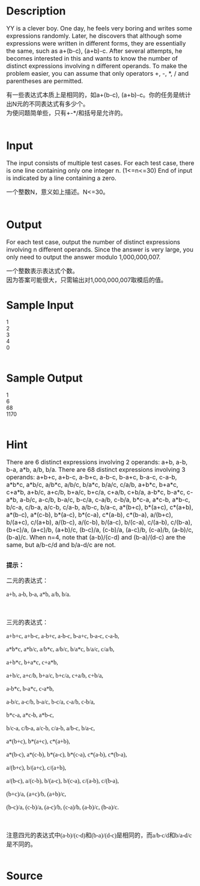 
# Description

<div class="content"><p><span style="font-size: medium">YY is a clever boy. One day, he feels very boring and writes some expressions randomly. Later, he discovers that although some expressions were written in different forms, they are essentially the same, such as a+(b-c), (a+b)-c. After several attempts, he becomes interested in this and wants to know the number of distinct expressions involving n different operands. To make the problem easier, you can assume that only operators +, -, *, / and parentheses are permitted. </span></p>
<div><span style="font-size: medium">有一些表达式本质上是相同的，如a+(b-c), (a+b)-c。你的任务是统计出N元的不同表达式有多少个。</span></div>
<div><span style="font-size: medium">为使问题简单些，只有+-*/和括号是允许的。</span></div>
<div><span style="font-size: medium"> </span></div></div>

# Input

<div class="content"><p><span style="font-size: medium">The input consists of multiple test cases. For each test case, there is one line containing only one integer n. (1&lt;=n&lt;=30) End of input is indicated by a line containing a zero. </span></p>
<div><span style="font-size: medium">一个整数N，意义如上描述。N&lt;=30。</span></div>
<div><span style="font-size: medium"> </span></div></div>

# Output

<div class="content"><p><span style="font-size: medium">For each test case, output the number of distinct expressions involving n different operands. Since the answer is very large, you only need to output the answer modulo 1,000,000,007. </span></p>
<div><span style="font-size: medium">一个整数表示表达式个数。</span></div>
<div><span style="font-size: medium">因为答案可能很大，只需输出对1,000,000,007取模后的值。</span></div>
<p></p></div>

# Sample Input

<div class="content"><span class="sampledata">1<br/>
2<br/>
3<br/>
4<br/>
0<br/>
<br/>
</span></div>

# Sample Output

<div class="content"><span class="sampledata">1<br/>
6<br/>
68<br/>
1170<br/>
<br/>
</span></div>

# Hint

<div class="content"><p></p><p><span style="font-size: medium">There are 6 distinct expressions involving 2 operands: a+b, a-b, b-a, a*b, a/b, b/a. There are 68 distinct expressions involving 3 operands: a+b+c, a+b-c, a-b+c, a-b-c, b-a+c, b-a-c, c-a-b, a*b*c, a*b/c, a/b*c, a/b/c, b/a*c, b/a/c, c/a/b, a+b*c, b+a*c, c+a*b, a+b/c, a+c/b, b+a/c, b+c/a, c+a/b, c+b/a, a-b*c, b-a*c, c-a*b, a-b/c, a-c/b, b-a/c, b-c/a, c-a/b, c-b/a, b*c-a, a*c-b, a*b-c, b/c-a, c/b-a, a/c-b, c/a-b, a/b-c, b/a-c, a*(b+c), b*(a+c), c*(a+b), a*(b-c), a*(c-b), b*(a-c), b*(c-a), c*(a-b), c*(b-a), a/(b+c), b/(a+c), c/(a+b), a/(b-c), a/(c-b), b/(a-c), b/(c-a), c/(a-b), c/(b-a), (b+c)/a, (a+c)/b, (a+b)/c, (b-c)/a, (c-b)/a, (a-c)/b, (c-a)/b, (a-b)/c, (b-a)/c. When n=4, note that (a-b)/(c-d) and (b-a)/(d-c) are the same, but a/b-c/d and b/a-d/c are not. </span></p><br/>
<p class="MsoNormal" style="margin: 0cm 0cm 0pt"><span style="font-size: medium"><b><span style="font-family: 宋体; mso-ascii-font-family: &#39;Times New Roman&#39;; mso-hansi-font-family: &#39;Times New Roman&#39;">提示：</span></b></span><b><font size="3"><span lang="EN-US"><o:p></o:p></span></font></b></p><br/>
<p class="MsoNormal" style="margin: 0cm 0cm 0pt"><span style="font-size: medium"><span style="font-family: 宋体; mso-ascii-font-family: &#39;Times New Roman&#39;; mso-hansi-font-family: &#39;Times New Roman&#39;">二元的表达式：</span></span></p><br/>
<p class="MsoNormal" style="margin: 0cm 0cm 0pt"><span style="font-size: medium"><span lang="EN-US"><font face="Times New Roman">a+b, a-b, b-a, a*b, a/b, b/a. </font></span></span></p><br/>
<p class="MsoNormal" style="margin: 0cm 0cm 0pt"><span style="font-size: medium"><span lang="EN-US"><o:p><font face="Times New Roman"> </font></o:p></span></span><span lang="EN-US"><o:p></o:p></span></p><br/>
<p class="MsoNormal" style="margin: 0cm 0cm 0pt"><span style="font-size: medium"><span style="font-family: 宋体; mso-ascii-font-family: &#39;Times New Roman&#39;; mso-hansi-font-family: &#39;Times New Roman&#39;">三元的表达式：</span></span></p><br/>
<p class="MsoNormal" style="margin: 0cm 0cm 0pt"><span style="font-size: medium"><span lang="EN-US"><font face="Times New Roman">a+b+c, a+b-c, a-b+c, a-b-c, b-a+c, b-a-c, c-a-b, </font></span></span></p><br/>
<p class="MsoNormal" style="margin: 0cm 0cm 0pt"><span style="font-size: medium"><span lang="EN-US"><font face="Times New Roman">a*b*c, a*b/c, a/b*c, a/b/c, b/a*c, b/a/c, c/a/b, </font></span></span></p><br/>
<p class="MsoNormal" style="margin: 0cm 0cm 0pt"><span style="font-size: medium"><span lang="EN-US"><font face="Times New Roman">a+b*c, b+a*c, c+a*b, </font></span></span></p><br/>
<p class="MsoNormal" style="margin: 0cm 0cm 0pt"><span style="font-size: medium"><span lang="EN-US"><font face="Times New Roman">a+b/c, a+c/b, b+a/c, b+c/a, c+a/b, c+b/a, </font></span></span></p><br/>
<p class="MsoNormal" style="margin: 0cm 0cm 0pt"><span style="font-size: medium"><span lang="EN-US"><font face="Times New Roman">a-b*c, b-a*c, c-a*b, </font></span></span></p><br/>
<p class="MsoNormal" style="margin: 0cm 0cm 0pt"><span style="font-size: medium"><span lang="EN-US"><font face="Times New Roman">a-b/c, a-c/b, b-a/c, b-c/a, c-a/b, c-b/a, </font></span></span></p><br/>
<p class="MsoNormal" style="margin: 0cm 0cm 0pt"><span style="font-size: medium"><span lang="EN-US"><font face="Times New Roman">b*c-a, a*c-b, a*b-c, </font></span></span></p><br/>
<p class="MsoNormal" style="margin: 0cm 0cm 0pt"><span style="font-size: medium"><span lang="EN-US"><font face="Times New Roman">b/c-a, c/b-a, a/c-b, c/a-b, a/b-c, b/a-c, </font></span></span></p><br/>
<p class="MsoNormal" style="margin: 0cm 0cm 0pt"><span style="font-size: medium"><span lang="EN-US"><font face="Times New Roman">a*(b+c), b*(a+c), c*(a+b), </font></span></span></p><br/>
<p class="MsoNormal" style="margin: 0cm 0cm 0pt"><span style="font-size: medium"><span lang="EN-US"><font face="Times New Roman">a*(b-c), a*(c-b), b*(a-c), b*(c-a), c*(a-b), c*(b-a), </font></span></span></p><br/>
<p class="MsoNormal" style="margin: 0cm 0cm 0pt"><span style="font-size: medium"><span lang="EN-US"><font face="Times New Roman">a/(b+c), b/(a+c), c/(a+b), </font></span></span></p><br/>
<p class="MsoNormal" style="margin: 0cm 0cm 0pt"><span style="font-size: medium"><span lang="EN-US"><font face="Times New Roman">a/(b-c), a/(c-b), b/(a-c), b/(c-a), c/(a-b), c/(b-a), </font></span></span></p><br/>
<p class="MsoNormal" style="margin: 0cm 0cm 0pt"><span style="font-size: medium"><span lang="EN-US"><font face="Times New Roman">(b+c)/a, (a+c)/b, (a+b)/c, </font></span></span></p><br/>
<p class="MsoNormal" style="margin: 0cm 0cm 0pt"><span style="font-size: medium"><span lang="EN-US"><font face="Times New Roman">(b-c)/a, (c-b)/a, (a-c)/b, (c-a)/b, (a-b)/c, (b-a)/c. </font></span></span></p><br/>
<p class="MsoNormal" style="margin: 0cm 0cm 0pt"><span style="font-size: medium"><span lang="EN-US"><o:p><font face="Times New Roman"> </font></o:p></span></span><span lang="EN-US"><o:p></o:p></span></p><br/>
<p class="MsoNormal" style="margin: 0cm 0cm 0pt"><span style="font-size: medium"><span style="font-family: 宋体; mso-ascii-font-family: &#39;Times New Roman&#39;; mso-hansi-font-family: &#39;Times New Roman&#39;">注意四元的表达式中</span><span lang="EN-US"><font face="Times New Roman">(a-b)/(c-d)</font></span><span style="font-family: 宋体; mso-ascii-font-family: &#39;Times New Roman&#39;; mso-hansi-font-family: &#39;Times New Roman&#39;">和</span><span lang="EN-US"><font face="Times New Roman">(b-a)/(d-c)</font></span><span style="font-family: 宋体; mso-ascii-font-family: &#39;Times New Roman&#39;; mso-hansi-font-family: &#39;Times New Roman&#39;">是相同的，而</span><span lang="EN-US"><font face="Times New Roman">a/b-c/d</font></span><span style="font-family: 宋体; mso-ascii-font-family: &#39;Times New Roman&#39;; mso-hansi-font-family: &#39;Times New Roman&#39;">和</span><span lang="EN-US"><font face="Times New Roman">b/a-d/c</font></span><span style="font-family: 宋体; mso-ascii-font-family: &#39;Times New Roman&#39;; mso-hansi-font-family: &#39;Times New Roman&#39;">是不同的。</span></span></p><br/>
<p></p><p></p></div>

# Source

<div class="content"><p><a href="problemset.php?search="></a></p></div>

